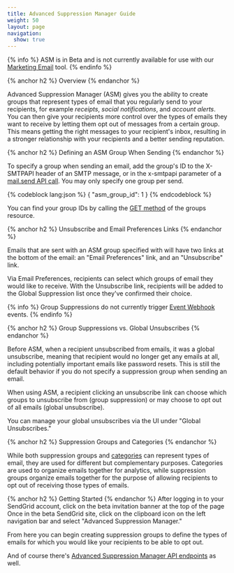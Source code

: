 ```yaml
---
title: Advanced Suppression Manager Guide
weight: 50
layout: page
navigation:
  show: true
---
```


{% info %}
ASM is in Beta and is not currently available for use with our [Marketing Email]({{root_url}}/Marketing_Emails/index.html) tool. 
{% endinfo %}

{% anchor h2 %}
Overview
{% endanchor %}

Advanced Suppression Manager (ASM) gives you the ability to create
groups that represent types of email that you regularly send to your
recipients, for example _receipts_, _social notifications_, and _account
alerts_. You can then give your recipients more control over the types of
emails they want to receive by letting them opt out of messages from a
certain group. This means getting the right messages to your recipient's inbox, resulting in a stronger relationship with your recipients and a better sending reputation.

{% anchor h2 %}
Defining an ASM Group When Sending
{% endanchor %}

To specify a group when sending an email, add the group's ID to the X-SMTPAPI header of an SMTP message, or in the x-smtpapi parameter of a [mail.send API
call]({{root_url}}/API_Reference/Web_API/mail.html). You may only
specify one group per send.

{% codeblock lang:json %}
{
  "asm_group_id": 1
}
{% endcodeblock %}

You can find your group IDs by calling the [GET method]({{root_url}}/API_Reference/Web_API_v3/Advanced_Suppression_Manager/groups.html#-GET) of the groups resource.

{% anchor h2 %}
Unsubscribe and Email Preferences Links
{% endanchor %}

Emails that are sent with an ASM group specified with will have two links at
the bottom of the email: an "Email Preferences" link, and an
"Unsubscribe" link.

Via Email Preferences, recipients can select which groups of email they
would like to receive. With the Unsubscribe link, recipients will be added to
the Global Suppression list once they've confirmed their choice.

{% info %}
Group Suppressions do not currently trigger [Event Webhook]({{root_url}}/API_Reference/Webhooks/event.html) events.
{% endinfo %}

{% anchor h2 %}
Group Suppressions vs. Global Unsubscribes
{% endanchor %}

Before ASM, when a recipient unsubscribed from emails, it was a global
unsubscribe, meaning that recipient would no longer get any emails at
all, including potentially important emails like password resets. This
is still the default behavior if you do not specify a suppression group
when sending an email.

When using ASM, a recipient clicking an unsubscribe link can choose which groups to unsubscribe from (group suppression) or may choose to opt out of all emails (global unsubscribe).

You can manage your global unsubscribes via the UI under "Global Unsubscribes."

{% anchor h2 %}
Suppression Groups and Categories
{% endanchor %}

While both suppression groups and [categories]({{root_url}}/API_Reference/SMTP_API/categories.html) can represent types of email, they are used for different but complementary purposes. Categories are used to organize emails together for analytics, while suppression groups organize emails together for the purpose of allowing recipients to opt out of receiving those types of emails.

{% anchor h2 %}
Getting Started
{% endanchor %}
After logging in to your SendGrid account, click on the beta invitation banner at the top of the page Once in the beta SendGrid site, click on the clipboard icon on the left navigation bar and select "Advanced Suppression Manager."

From here you can begin creating suppression groups to define the types
of emails for which you would like your recipients to be able to opt
out.

And of course there's [Advanced Suppression Manager API endpoints]({{root_url}}/API_Reference/Web_API_v3/Advanced_Suppression_Manager/indexgi.html) as well.

